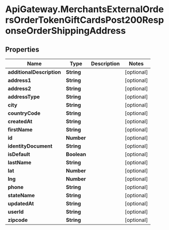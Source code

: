 # ApiGateway.MerchantsExternalOrdersOrderTokenGiftCardsPost200ResponseOrderShippingAddress

## Properties

Name | Type | Description | Notes
------------ | ------------- | ------------- | -------------
**additionalDescription** | **String** |  | [optional] 
**address1** | **String** |  | [optional] 
**address2** | **String** |  | [optional] 
**addressType** | **String** |  | [optional] 
**city** | **String** |  | [optional] 
**countryCode** | **String** |  | [optional] 
**createdAt** | **String** |  | [optional] 
**firstName** | **String** |  | [optional] 
**id** | **Number** |  | [optional] 
**identityDocument** | **String** |  | [optional] 
**isDefault** | **Boolean** |  | [optional] 
**lastName** | **String** |  | [optional] 
**lat** | **Number** |  | [optional] 
**lng** | **Number** |  | [optional] 
**phone** | **String** |  | [optional] 
**stateName** | **String** |  | [optional] 
**updatedAt** | **String** |  | [optional] 
**userId** | **String** |  | [optional] 
**zipcode** | **String** |  | [optional] 


